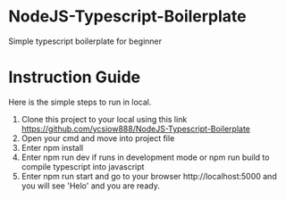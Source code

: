 # NodeJS-Typescript-Boilerplate
Simple typescript boilerplate for beginner

# Instruction Guide 
Here is the simple steps to run in local.

1. Clone this project to your local using this link https://github.com/ycsiow888/NodeJS-Typescript-Boilerplate
2. Open your cmd and move into project file
3. Enter npm install
4. Enter npm run dev if runs in development mode or npm run build to compile typescript into javascript
5. Enter npm run start and go to your browser http://localhost:5000 and you will see 'Helo' and you are ready.
